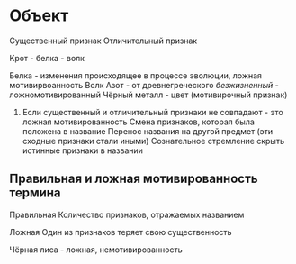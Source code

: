 # Объект

Существенный признак
Отличительный признак


Крот - белка - волк

Белка - изменения происходящее в процессе эволюции, ложная мотивирвоанность
Волк 
Азот - от древнегреческого *безжизненный* - ложномотивированный
Чёрный металл - цвет (мотивирочный признак)

1. Если существенный и отличительный признаки не совпадают - это ложная мотивированность
Смена признаков, которая была положена в название
Перенос названия на другой предмет (эти сходные признаки стали иными)
Сознательное стремление скрыть истинные признаки в названии

## Правильная и ложная мотивированность термина
Правильная
Количество признаков, отражаемых названием

Ложная
Один из признаков теряет свою существенность


Чёрная лиса - ложная, немотивированность
